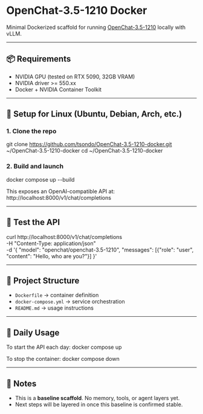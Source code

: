 # OpenChat-3.5-1210 Docker

Minimal Dockerized scaffold for running [OpenChat-3.5-1210](https://huggingface.co/openchat/openchat-3.5-1210) locally with vLLM.

---

## 📦 Requirements
- NVIDIA GPU (tested on RTX 5090, 32GB VRAM)
- NVIDIA driver >= 550.xx
- Docker + NVIDIA Container Toolkit

---

## 🐧 Setup for Linux (Ubuntu, Debian, Arch, etc.)

### 1. Clone the repo
git clone https://github.com/tsondo/OpenChat-3.5-1210-docker.git ~/OpenChat-3.5-1210-docker
cd ~/OpenChat-3.5-1210-docker

### 2. Build and launch
docker compose up --build

This exposes an OpenAI-compatible API at:
http://localhost:8000/v1/chat/completions

---

## 🧪 Test the API
curl http://localhost:8000/v1/chat/completions \
  -H "Content-Type: application/json" \
  -d '{
    "model": "openchat/openchat-3.5-1210",
    "messages": [{"role": "user", "content": "Hello, who are you?"}]
  }'

---

## 🧱 Project Structure
- `Dockerfile` → container definition
- `docker-compose.yml` → service orchestration
- `README.md` → usage instructions

---

## 🔁 Daily Usage
To start the API each day:
docker compose up

To stop the container:
docker compose down

---

## 📝 Notes
- This is a **baseline scaffold**. No memory, tools, or agent layers yet.
- Next steps will be layered in once this baseline is confirmed stable.
